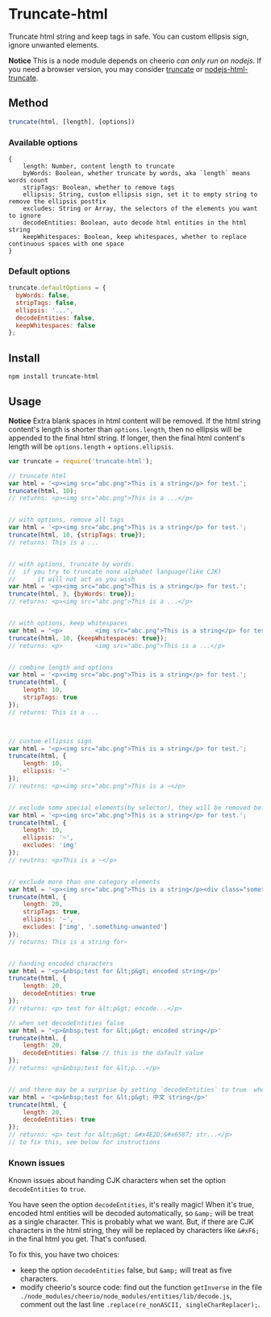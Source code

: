 # Truncate-html
Truncate html string and keep tags in safe. You can custom ellipsis sign, ignore unwanted elements.

**Notice** This is a node module depends on cheerio *can only run on nodejs*. If you need a browser version, you may consider [truncate](https://github.com/pathable/truncate) or [nodejs-html-truncate](https://github.com/huang47/nodejs-html-truncate).

## Method
```js
truncate(html, [length], [options])
```

### Available options
```
{
    length: Number, content length to truncate
    byWords: Boolean, whether truncate by words, aka `length` means words count
    stripTags: Boolean, whether to remove tags
    ellipsis: String, custom ellipsis sign, set it to empty string to remove the ellipsis postfix
    excludes: String or Array, the selectors of the elements you want to ignore
    decodeEntities: Boolean, auto decode html entities in the html string
    keepWhitespaces: Boolean, keep whitespaces, whether to replace continuous spaces with one space
}
```

### Default options
```js
truncate.defaultOptions = {
  byWords: false,
  stripTags: false,
  ellipsis: '...',
  decodeEntities: false,
  keepWhitespaces: false
};
```

## Install
```
npm install truncate-html
```

## Usage
**Notice** Extra blank spaces in html content will be removed. If the html string content's length is shorter than `options.length`, then no ellipsis will be appended to the final html string. If longer, then the final html content's length will be `options.length` + `options.ellipsis`.


```js
var truncate = require('truncate-html');

// truncate html
var html = '<p><img src="abc.png">This is a string</p> for test.';
truncate(html, 10);
// returns: <p><img src="abc.png">This is a ...</p>


// with options, remove all tags
var html = '<p><img src="abc.png">This is a string</p> for test.';
truncate(html, 10, {stripTags: true});
// returns: This is a ...


// with options, truncate by words. 
//  if you try to truncate none alphabet language(like CJK)
//      it will not act as you wish
var html = '<p><img src="abc.png">This is a string</p> for test.';
truncate(html, 3, {byWords: true});
// returns: <p><img src="abc.png">This is a ...</p>


// with options, keep whitespaces
var html = '<p>         <img src="abc.png">This is a string</p> for test.';
truncate(html, 10, {keepWhitespaces: true});
// returns: <p>         <img src="abc.png">This is a ...</p>


// combine length and options
var html = '<p><img src="abc.png">This is a string</p> for test.';
truncate(html, {
    length: 10,
    stripTags: true
});
// returns: This is a ...



// custom ellipsis sign
var html = '<p><img src="abc.png">This is a string</p> for test.';
truncate(html, {
    length: 10,
    ellipsis: '~'
});
// reutrns: <p><img src="abc.png">This is a ~</p>


// exclude some special elements(by selector), they will be removed before counting content's length
var html = '<p><img src="abc.png">This is a string</p> for test.';
truncate(html, {
    length: 10,
    ellipsis: '~',
    excludes: 'img'
});
// reutrns: <p>This is a ~</p>


// exclude more than one category elements
var html = '<p><img src="abc.png">This is a string</p><div class="something-unwanted"> unwanted string inserted ( ´•̥̥̥ω•̥̥̥` ）</div> for test.';
truncate(html, {
    length: 20,
    stripTags: true,
    ellipsis: '~',
    excludes: ['img', '.something-unwanted']
});
// returns: This is a string for~


// handing encoded characters
var html = '<p>&nbsp;test for &lt;p&gt; encoded string</p>'
truncate(html, {
    length: 20,
    decodeEntities: true
});
// returns: <p> test for &lt;p&gt; encode...</p>

// when set decodeEntities false
var html = '<p>&nbsp;test for &lt;p&gt; encoded string</p>'
truncate(html, {
    length: 20,
    decodeEntities: false // this is the dafault value
});
// returns: <p>&nbsp;test for &lt;p...</p>


// and there may be a surprise by setting `decodeEntities` to true  when handing CJK characters
var html = '<p>&nbsp;test for &lt;p&gt; 中文 string</p>'
truncate(html, {
    length: 20,
    decodeEntities: true
});
// returns: <p> test for &lt;p&gt; &#x4E2D;&#x6587; str...</p>
// to fix this, see below for instructions

```

### Known issues
Known issues about handing CJK characters when set the option `decodeEntities` to `true`.

You have seen the option `decodeEntities`, it's really magic! When it's true, encoded html entities will be decoded automatically, so `&amp;` will be treat as a single character. This is probably what we want. But, if there are CJK characters in the html string, they will be replaced by characters like `&#xF6;` in the final html you get. That's confused.

To fix this, you have two choices:

- keep the option `decodeEntities` false, but `&amp;` will treat as five characters.
- modify cheerio's source code: find out the function `getInverse` in the file `./node_modules/cheerio/node_modules/entities/lib/decode.js`, comment out the last line `.replace(re_nonASCII, singleCharReplacer);`.




